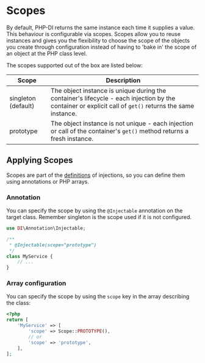 # Scopes

By default, PHP-DI returns the same instance each time it supplies a value. This behaviour is configurable via scopes.
Scopes allow you to reuse instances and gives you the flexibility to choose the scope of the objects you create through configuration instead of having to 'bake in' the scope of an object at the PHP class level.

The scopes supported out of the box are listed below:

Scope | Description
------|------------
singleton (default) | The object instance is unique during the container's lifecycle - each injection by the container or explicit call of `get()` returns the same instance.
prototype | The object instance is not unique - each injection or call of the container's `get()` method returns a fresh instance.

## Applying Scopes

Scopes are part of the [definitions](definition.md) of injections, so you can define them using annotations or PHP arrays.

### Annotation

You can specify the scope by using the `@Injectable` annotation on the target class.
Remember singleton is the scope used if it is not configured.

```php
use DI\Annotation\Injectable;

/**
 * @Injectable(scope="prototype")
 */
class MyService {
    // ...
}
```

### Array configuration

You can specify the scope by using the `scope` key in the array describing the class:

```php
<?php
return [
    'MyService' => [
        'scope' => Scope::PROTOTYPE(),
        // or
        'scope' => 'prototype',
    ],
];
```

